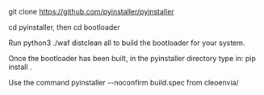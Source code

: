 git clone https://github.com/pyinstaller/pyinstaller

cd pyinstaller, then cd bootloader

Run python3 ./waf distclean all to build the bootloader for your system.

Once the bootloader has been built, in the pyinstaller directory type in: pip install .

Use the command pyinstaller --noconfirm build.spec from cleoenvia/
